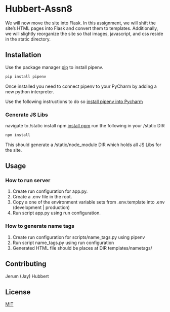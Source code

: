# Hubbert-Assn8

We will now move the site into Flask. In this assignment, we will shift the site’s HTML
pages into Flask and convert them to templates. Additionally, we will slightly reorganize
the site so that images, javascript, and css reside in the static directory.

## Installation

Use the package manager [pip](https://pip.pypa.io/en/stable/) to install pipenv.
```bash
pip install pipenv
```
Once installed you need to connect pipenv to your PyCharm by adding a new
python interpreter.

Use the following instructions to do so [install pipenv into Pycharm](https://www.jetbrains.com/help/pycharm/pipenv.html)

### Generate JS Libs
navigate to /static
install npm [install npm](https://www.npmjs.com/get-npm)
run the following in your /static DIR
```bash
npm install 
```
This should generate a /static/node_module DIR which holds all JS Libs for the site.

## Usage
### How to run server
1. Create run configuration for app.py.
2. Create a .env file in the root.
3. Copy a one of the environment variable sets from .env.template into .env (development | production)
4. Run script app.py using run configuration.

### How to generate name tags
1. Create run configuration for scripts/name_tags.py using pipenv
2. Run script name_tags.py using run configuration
3. Generated HTML file should be places at DIR templates/nametags/


## Contributing
Jerum (Jay) Hubbert

## License
[MIT](https://choosealicense.com/licenses/mit/)
